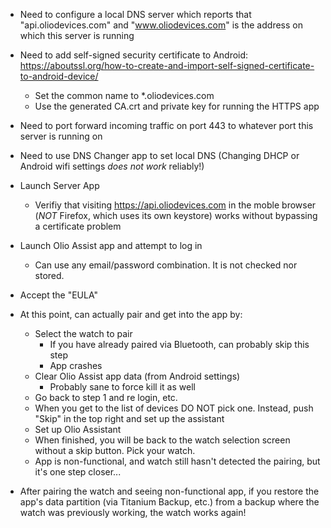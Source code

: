 - Need to configure a local DNS server which reports that "api.oliodevices.com" and "www.oliodevices.com" is the address on which this server is running

- Need to add self-signed security certificate to Android: https://aboutssl.org/how-to-create-and-import-self-signed-certificate-to-android-device/
    - Set the common name to *.oliodevices.com
    - Use the generated CA.crt and private key for running the HTTPS app

- Need to port forward incoming traffic on port 443 to whatever port this server is running on

- Need to use DNS Changer app to set local DNS (Changing DHCP or Android wifi settings *does not work* reliably!)

- Launch Server App
  - Verifiy that visiting https://api.oliodevices.com in the moble browser (*NOT* Firefox, which uses its own keystore) works without bypassing a certificate problem

- Launch Olio Assist app and attempt to log in
  - Can use any email/password combination. It is not checked nor stored.

- Accept the "EULA"

- At this point, can actually pair and get into the app by:
    - Select the watch to pair
      - If you have already paired via Bluetooth, can probably skip this step
      - App crashes
    - Clear Olio Assist app data (from Android settings)
      - Probably sane to force kill it as well
    - Go back to step 1 and re login, etc.
    - When you get to the list of devices DO NOT pick one. Instead, push "Skip" in the top right and set up the assistant
    - Set up Olio Assistant
    - When finished, you will be back to the watch selection screen without a skip button. Pick your watch.
    - App is non-functional, and watch still hasn't detected the pairing, but it's one step closer...

- After pairing the watch and seeing non-functional app, if you restore the app's data partition (via Titanium Backup, etc.) from a backup where the watch was previously working, the watch works again!

